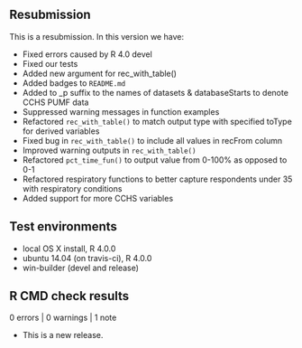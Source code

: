 ## Resubmission

This is a resubmission. In this version we have:
* Fixed errors caused by R 4.0 devel 
* Fixed our tests
* Added new argument for rec_with_table()
* Added badges to `README.md`
* Added to _p suffix to the names of datasets & databaseStarts to denote CCHS
PUMF data
* Suppressed warning messages in function examples
* Refactored `rec_with_table()` to match output type with specified toType for
derived variables
* Fixed bug in `rec_with_table()` to include all values in recFrom column
* Improved warning outputs in `rec_with_table()`
* Refactored `pct_time_fun()` to output value from 0-100% as opposed
to 0-1
* Refactored respiratory functions to better capture respondents under 35
with respiratory conditions
* Added support for more CCHS variables

## Test environments
* local OS X install, R 4.0.0
* ubuntu 14.04 (on travis-ci), R 4.0.0
* win-builder (devel and release)

## R CMD check results

0 errors | 0 warnings | 1 note

* This is a new release.

